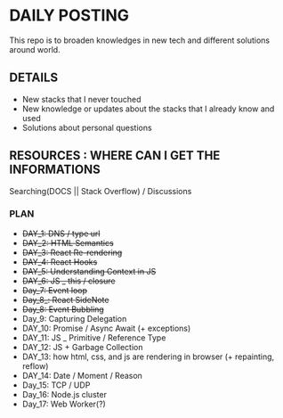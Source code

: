 # DAILY POSTING

This repo is to broaden knowledges in new tech and different solutions around world.

## DETAILS
* New stacks that I never touched
* New knowledge or updates about the stacks that I already know and used
* Solutions about personal questions

## RESOURCES : WHERE CAN I GET THE INFORMATIONS
Searching(DOCS || Stack Overflow) / Discussions

### PLAN
* ~~DAY_1: DNS / type url~~
* ~~DAY_2: HTML Semantics~~
* ~~DAY_3: React Re-rendering~~
* ~~DAY_4: React Hooks~~
* ~~DAY_5: Understanding Context in JS~~
* ~~DAY_6: JS _ this / closure~~
* ~~Day_7: Event loop~~
* ~~Day_8_: React SideNote~~ 
* ~~Day_8: Event Bubbling~~
* Day_9: Capturing Delegation
* DAY_10: Promise / Async Await (+ exceptions)
* DAY_11: JS _ Primitive / Reference Type
* DAY_12: JS + Garbage Collection 
* DAY_13: how html, css, and js are rendering in browser (+ repainting, reflow) 
* DAY_14: Date / Moment / Reason
* Day_15: TCP / UDP
* Day_16: Node.js cluster 
* Day_17: Web Worker(?)